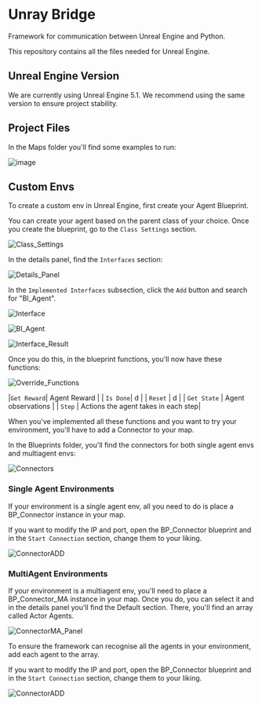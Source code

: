 # Unray Bridge

Framework for communication between Unreal Engine and Python.

This repository contains all the files needed for Unreal Engine. 

## Unreal Engine Version

We are currently using Unreal Engine 5.1. We recommend using the same version to ensure project stability. 

## Project Files

In the Maps folder you'll find some examples to run:

![image](https://github.com/Nullspace-Colombia/Multiagents/assets/55969494/508e8fee-18fd-4caf-80e1-506919cfb012)

## Custom Envs

To create a custom env in Unreal Engine, first create your Agent Blueprint. 

You can create your agent based on the parent class of your choice. Once you create the blueprint, go to the ```Class Settings``` section.

![Class_Settings](https://github.com/Nullspace-Colombia/Multiagents/assets/55969494/10695530-d6b3-4b1e-a1a0-014e4a7b7008)

In the details panel, find the ```Interfaces``` section:

![Details_Panel](https://github.com/Nullspace-Colombia/Multiagents/assets/55969494/8ac78280-956a-4eff-9d62-5747af6514eb)

In the ```Implemented Interfaces``` subsection, click the ```Add``` button and search for "BI_Agent".

![Interface](https://github.com/Nullspace-Colombia/Multiagents/assets/55969494/ff7fb690-e23b-4c7a-9170-0fc0ff81d382)

![BI_Agent](https://github.com/Nullspace-Colombia/Multiagents/assets/55969494/ab14faee-521b-4f20-a7c4-c99736ea4ee9)

![Interface_Result](https://github.com/Nullspace-Colombia/Multiagents/assets/55969494/e0424945-374d-4786-8c1f-5db6ae402584)

Once you do this, in the blueprint functions, you'll now have these functions:

![Override_Functions](https://github.com/Nullspace-Colombia/Multiagents/assets/55969494/8709d437-53fb-4371-88bb-e4f8141d11a5)

|```Get Reward```| Agent Reward | 
| ```Is Done```| d |
| ```Reset```  |  d |
| ```Get State``` | Agent observations |
| ```Step``` | Actions the agent takes in each step|

When you've implemented all these functions and you want to try your environment, you'll have to add a Connector to your map.

In the Blueprints folder, you'll find the connectors for both single agent envs and multiagent envs:

![Connectors](https://github.com/Nullspace-Colombia/Multiagents/assets/55969494/f4fba381-5269-40c4-a5e6-7731922d9ca1)

### Single Agent Environments

If your environment is a single agent env, all you need to do is place a BP_Connector instance in your map. 

If you want to modify the IP and port, open the BP_Connector blueprint and in the ```Start Connection``` section, change them to your liking.

![ConnectorADD](https://github.com/Nullspace-Colombia/Multiagents/assets/55969494/94a89e7c-3ad6-4adb-85e3-1b59e66079ea)

### MultiAgent Environments

If your environment is a multiagent env, you'll need to place a BP_Connector_MA instance in your map. Once you do, you can select it and in the details panel you'll find the Default section. There, you'll find an array called Actor Agents. 

![ConnectorMA_Panel](https://github.com/Nullspace-Colombia/Multiagents/assets/55969494/5989c256-024c-4386-b8c5-a585d493488f)

To ensure the framework can recognise all the agents in your environment, add each agent to the array. 

If you want to modify the IP and port, open the BP_Connector blueprint and in the ```Start Connection``` section, change them to your liking.

![ConnectorADD](https://github.com/Nullspace-Colombia/Multiagents/assets/55969494/bc371081-ff85-464b-ae80-3bd6943b92d7)



